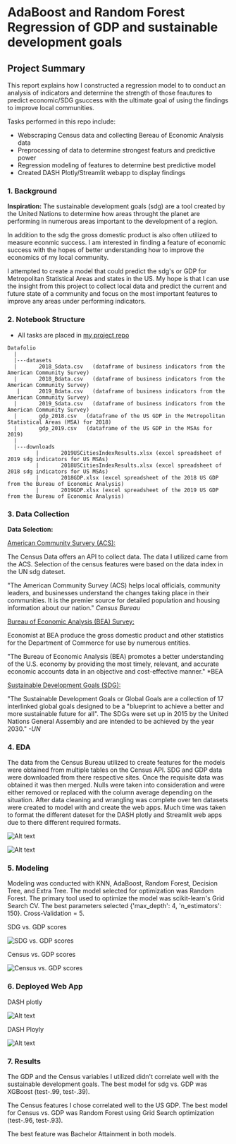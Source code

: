 # AdaBoost and Random Forest Regression of GDP and sustainable development goals

## Project Summary
This report explains how I constructed a regression model to to conduct an analysis of indicators and determine the strength of those feautures to predict economic/SDG gsuccess with the ultimate goal of using the findings to improve local communities. 

Tasks performed in this repo include:
- Webscraping Census data and collecting Bereau of Economic Analysis data
- Preprocessing of data to determine strongest featurs and predictive power
- Regression modeling of features to determine best predictive model
- Created DASH Plotly/Streamlit webapp to display findings

### 1. Background
**Inspiration:** The sustainable development goals (sdg) are a tool created by the United Nations to determine how areas throught the planet are performing in numerous areas important to the development of a region. 

In addition to the sdg the gross domestic product is also often utilized to measure econmic success. I am interested in finding a feature of economic success with the hopes of better understanding how to improve the economics of my local community. 

I attempted to create a model that could predict the sdg's or GDP for Metropolitan Statistical Areas and states in the US. My hope is that I can use the insight from this project to collect local data and predict the current and future state of a community and focus on the most important features to improve any areas under performing indicators.

### 2. Notebook Structure
- All tasks are placed in [my project repo](https://github.com/pharris0330/Machine-Learning-Census-SDG-GDP)


```
Datafolio
  |
  |---datasets
  |       2018_Sdata.csv   (dataframe of business indicators from the American Community Survey)
  |       2018_Bdata.csv   (dataframe of business indicators from the American Community Survey)  
   |      2019_Bdata.csv   (dataframe of business indicators from the American Community Survey)
  |       2019_Sdata.csv   (dataframe of business indicators from the American Community Survey)
  |       gdp_2018.csv   (dataframe of the US GDP in the Metropolitan Statistical Areas (MSA) for 2018)
  |       gdp_2019.csv   (dataframe of the US GDP in the MSAs for 2019)
  |
  |---downloads
         |       2019USCitiesIndexResults.xlsx (excel spreadsheet of 2019 sdg indicators for US MSAs)
         |       2018USCitiesIndexResults.xlsx (excel spreadsheet of 2018 sdg indicators for US MSAs)
         |       2018GDP.xlsx (excel spreadsheet of the 2018 US GDP from the Bureau of Economic Analysis)
         |       2019GDP.xlsx (excel spreadsheet of the 2019 US GDP from the Bureau of Economic Analysis)
```
### 3. Data Collection
**Data Selection:**

[American Community Survery (ACS):](https://www.census.gov/programs-surveys/acs/)

The Census Data offers an API to collect data. The data I utilized came from the ACS. Selection of the census features were based on the data index in the UN sdg dateset. 

"The American Community Survey (ACS) helps local officials, community leaders, and businesses understand the changes taking place in their communities. It is the premier source for detailed population and housing information about our nation." *Census Bureau*

[Bureau of Economic Analysis (BEA) Survey:](https://www.bea.gov/about/who-we-are)

Economist at BEA produce the gross domestic product and other statistics for the Department of Commerce for use by numerous entities. 

"The Bureau of Economic Analysis (BEA) promotes a better understanding of the U.S. economy by providing the most timely, relevant, and accurate economic accounts data in an objective and cost-effective manner." *BEA

[Sustainable Development Goals (SDG):](https://sdgs.un.org/goals)

"The Sustainable Development Goals or Global Goals are a collection of 17 interlinked global goals designed to be a "blueprint to achieve a better and more sustainable future for all". The SDGs were set up in 2015 by the United Nations General Assembly and are intended to be achieved by the year 2030." *-UN*

### 4. EDA

The data from the Census Bureau utilized to create features for the models were obtained from multiple tables on the Census API. SDG and GDP data were downloaded from there respective sites. Once the requisite data was obtained it was then merged. Nulls were taken into consideration and were either removed or replaced with the column average depending on the situation. After data cleaning and wrangling was complete over ten datasets were created to model with and create the web apps. Much time was taken to format the different dateset for the DASH plotly and Streamlit web apps due to there different required formats. 

![Alt text](https://github.com/pharris0330/Machine-Learning-Census-SDG-GDP/blob/main/Images/GDPv.SDG.PNG)

![Alt text](https://github.com/pharris0330/Machine-Learning-Census-SDG-GDP/blob/main/Images/bachv.gdp.PNG)


### 5. Modeling

Modeling was conducted with KNN, AdaBoost, Random Forest, Decision Tree, and Extra Tree. The model selected for optimization was Random Forest. The primary tool used to optimize the model was scikit-learn's Grid Search CV. The best parameters selected {'max_depth': 4, 'n_estimators': 150}. Cross-Validation = 5.

SDG vs. GDP scores

![SDG vs. GDP scores](https://github.com/pharris0330/Machine-Learning-Census-SDG-GDP/blob/main/Images/SDGv.GDPtable.PNG)

Census vs. GDP scores

![Census vs. GDP scores](https://github.com/pharris0330/Machine-Learning-Census-SDG-GDP/blob/main/Images/SDGv.GDPtable.PNG)

### 6. Deployed Web App

DASH plotly

![Alt text](https://github.com/pharris0330/Machine-Learning-Census-SDG-GDP/blob/main/Images/bach_gdp_dash.PNG)

DASH Ployly 

![Alt text](https://github.com/pharris0330/Machine-Learning-Census-SDG-GDP/blob/main/Images/model_dash.PNG)

### 7. Results

The GDP and the Census variables I utilized didn't correlate well with the sustainable development goals. The best model for sdg vs. GDP was XGBoost (test-.99, test-.39).

The Census features I chose correlated well to the US GDP. The best model for Census vs. GDP was Random Forest using Grid Search optimization (test-.96, test-.93).

The best feature was Bachelor Attainment in both models. 
